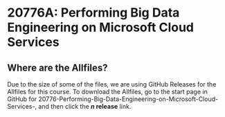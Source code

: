 # 20776A: Performing Big Data Engineering on Microsoft Cloud Services

## Where are the Allfiles?

Due to the size of some of the files, we are using GitHub Releases for the Allfiles for this course. To download the Allfiles, go to the start page in GitHub for 20776-Performing-Big-Data-Engineering-on-Microsoft-Cloud-Services-, and then click the **_n_ release** link.
